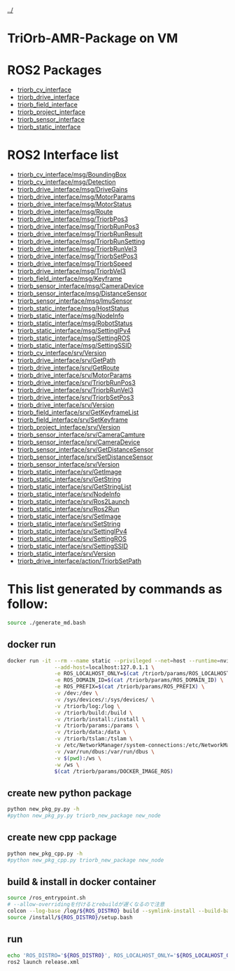 [../](../README.md)
# TriOrb-AMR-Package on VM

# ROS2 Packages
- [triorb_cv_interface](./TriOrb-ROS2-Types/triorb_cv_interface/README.md)
- [triorb_drive_interface](./TriOrb-ROS2-Types/triorb_drive_interface/README.md)
- [triorb_field_interface](./TriOrb-ROS2-Types/triorb_field_interface/README.md)
- [triorb_project_interface](./TriOrb-ROS2-Types/triorb_project_interface/README.md)
- [triorb_sensor_interface](./TriOrb-ROS2-Types/triorb_sensor_interface/README.md)
- [triorb_static_interface](./TriOrb-ROS2-Types/triorb_static_interface/README.md)

# ROS2 Interface list
- [triorb_cv_interface/msg/BoundingBox](./TriOrb-ROS2-Types/triorb_cv_interface/README.md#triorb_cv_interfacemsgboundingbox)
- [triorb_cv_interface/msg/Detection](./TriOrb-ROS2-Types/triorb_cv_interface/README.md#triorb_cv_interfacemsgdetection)
- [triorb_drive_interface/msg/DriveGains](./TriOrb-ROS2-Types/triorb_drive_interface/README.md#triorb_drive_interfacemsgdrivegains)
- [triorb_drive_interface/msg/MotorParams](./TriOrb-ROS2-Types/triorb_drive_interface/README.md#triorb_drive_interfacemsgmotorparams)
- [triorb_drive_interface/msg/MotorStatus](./TriOrb-ROS2-Types/triorb_drive_interface/README.md#triorb_drive_interfacemsgmotorstatus)
- [triorb_drive_interface/msg/Route](./TriOrb-ROS2-Types/triorb_drive_interface/README.md#triorb_drive_interfacemsgroute)
- [triorb_drive_interface/msg/TriorbPos3](./TriOrb-ROS2-Types/triorb_drive_interface/README.md#triorb_drive_interfacemsgtriorbpos3)
- [triorb_drive_interface/msg/TriorbRunPos3](./TriOrb-ROS2-Types/triorb_drive_interface/README.md#triorb_drive_interfacemsgtriorbrunpos3)
- [triorb_drive_interface/msg/TriorbRunResult](./TriOrb-ROS2-Types/triorb_drive_interface/README.md#triorb_drive_interfacemsgtriorbrunresult)
- [triorb_drive_interface/msg/TriorbRunSetting](./TriOrb-ROS2-Types/triorb_drive_interface/README.md#triorb_drive_interfacemsgtriorbrunsetting)
- [triorb_drive_interface/msg/TriorbRunVel3](./TriOrb-ROS2-Types/triorb_drive_interface/README.md#triorb_drive_interfacemsgtriorbrunvel3)
- [triorb_drive_interface/msg/TriorbSetPos3](./TriOrb-ROS2-Types/triorb_drive_interface/README.md#triorb_drive_interfacemsgtriorbsetpos3)
- [triorb_drive_interface/msg/TriorbSpeed](./TriOrb-ROS2-Types/triorb_drive_interface/README.md#triorb_drive_interfacemsgtriorbspeed)
- [triorb_drive_interface/msg/TriorbVel3](./TriOrb-ROS2-Types/triorb_drive_interface/README.md#triorb_drive_interfacemsgtriorbvel3)
- [triorb_field_interface/msg/Keyframe](./TriOrb-ROS2-Types/triorb_field_interface/README.md#triorb_field_interfacemsgkeyframe)
- [triorb_sensor_interface/msg/CameraDevice](./TriOrb-ROS2-Types/triorb_sensor_interface/README.md#triorb_sensor_interfacemsgcameradevice)
- [triorb_sensor_interface/msg/DistanceSensor](./TriOrb-ROS2-Types/triorb_sensor_interface/README.md#triorb_sensor_interfacemsgdistancesensor)
- [triorb_sensor_interface/msg/ImuSensor](./TriOrb-ROS2-Types/triorb_sensor_interface/README.md#triorb_sensor_interfacemsgimusensor)
- [triorb_static_interface/msg/HostStatus](./TriOrb-ROS2-Types/triorb_static_interface/README.md#triorb_static_interfacemsghoststatus)
- [triorb_static_interface/msg/NodeInfo](./TriOrb-ROS2-Types/triorb_static_interface/README.md#triorb_static_interfacemsgnodeinfo)
- [triorb_static_interface/msg/RobotStatus](./TriOrb-ROS2-Types/triorb_static_interface/README.md#triorb_static_interfacemsgrobotstatus)
- [triorb_static_interface/msg/SettingIPv4](./TriOrb-ROS2-Types/triorb_static_interface/README.md#triorb_static_interfacemsgsettingipv4)
- [triorb_static_interface/msg/SettingROS](./TriOrb-ROS2-Types/triorb_static_interface/README.md#triorb_static_interfacemsgsettingros)
- [triorb_static_interface/msg/SettingSSID](./TriOrb-ROS2-Types/triorb_static_interface/README.md#triorb_static_interfacemsgsettingssid)
- [triorb_cv_interface/srv/Version](./TriOrb-ROS2-Types/triorb_cv_interface/README.md#triorb_cv_interfacesrvversion)
- [triorb_drive_interface/srv/GetPath](./TriOrb-ROS2-Types/triorb_drive_interface/README.md#triorb_drive_interfacesrvgetpath)
- [triorb_drive_interface/srv/GetRoute](./TriOrb-ROS2-Types/triorb_drive_interface/README.md#triorb_drive_interfacesrvgetroute)
- [triorb_drive_interface/srv/MotorParams](./TriOrb-ROS2-Types/triorb_drive_interface/README.md#triorb_drive_interfacesrvmotorparams)
- [triorb_drive_interface/srv/TriorbRunPos3](./TriOrb-ROS2-Types/triorb_drive_interface/README.md#triorb_drive_interfacesrvtriorbrunpos3)
- [triorb_drive_interface/srv/TriorbRunVel3](./TriOrb-ROS2-Types/triorb_drive_interface/README.md#triorb_drive_interfacesrvtriorbrunvel3)
- [triorb_drive_interface/srv/TriorbSetPos3](./TriOrb-ROS2-Types/triorb_drive_interface/README.md#triorb_drive_interfacesrvtriorbsetpos3)
- [triorb_drive_interface/srv/Version](./TriOrb-ROS2-Types/triorb_drive_interface/README.md#triorb_drive_interfacesrvversion)
- [triorb_field_interface/srv/GetKeyframeList](./TriOrb-ROS2-Types/triorb_field_interface/README.md#triorb_field_interfacesrvgetkeyframelist)
- [triorb_field_interface/srv/SetKeyframe](./TriOrb-ROS2-Types/triorb_field_interface/README.md#triorb_field_interfacesrvsetkeyframe)
- [triorb_project_interface/srv/Version](./TriOrb-ROS2-Types/triorb_project_interface/README.md#triorb_project_interfacesrvversion)
- [triorb_sensor_interface/srv/CameraCamture](./TriOrb-ROS2-Types/triorb_sensor_interface/README.md#triorb_sensor_interfacesrvcameracamture)
- [triorb_sensor_interface/srv/CameraDevice](./TriOrb-ROS2-Types/triorb_sensor_interface/README.md#triorb_sensor_interfacesrvcameradevice)
- [triorb_sensor_interface/srv/GetDistanceSensor](./TriOrb-ROS2-Types/triorb_sensor_interface/README.md#triorb_sensor_interfacesrvgetdistancesensor)
- [triorb_sensor_interface/srv/SetDistanceSensor](./TriOrb-ROS2-Types/triorb_sensor_interface/README.md#triorb_sensor_interfacesrvsetdistancesensor)
- [triorb_sensor_interface/srv/Version](./TriOrb-ROS2-Types/triorb_sensor_interface/README.md#triorb_sensor_interfacesrvversion)
- [triorb_static_interface/srv/GetImage](./TriOrb-ROS2-Types/triorb_static_interface/README.md#triorb_static_interfacesrvgetimage)
- [triorb_static_interface/srv/GetString](./TriOrb-ROS2-Types/triorb_static_interface/README.md#triorb_static_interfacesrvgetstring)
- [triorb_static_interface/srv/GetStringList](./TriOrb-ROS2-Types/triorb_static_interface/README.md#triorb_static_interfacesrvgetstringlist)
- [triorb_static_interface/srv/NodeInfo](./TriOrb-ROS2-Types/triorb_static_interface/README.md#triorb_static_interfacesrvnodeinfo)
- [triorb_static_interface/srv/Ros2Launch](./TriOrb-ROS2-Types/triorb_static_interface/README.md#triorb_static_interfacesrvros2launch)
- [triorb_static_interface/srv/Ros2Run](./TriOrb-ROS2-Types/triorb_static_interface/README.md#triorb_static_interfacesrvros2run)
- [triorb_static_interface/srv/SetImage](./TriOrb-ROS2-Types/triorb_static_interface/README.md#triorb_static_interfacesrvsetimage)
- [triorb_static_interface/srv/SetString](./TriOrb-ROS2-Types/triorb_static_interface/README.md#triorb_static_interfacesrvsetstring)
- [triorb_static_interface/srv/SettingIPv4](./TriOrb-ROS2-Types/triorb_static_interface/README.md#triorb_static_interfacesrvsettingipv4)
- [triorb_static_interface/srv/SettingROS](./TriOrb-ROS2-Types/triorb_static_interface/README.md#triorb_static_interfacesrvsettingros)
- [triorb_static_interface/srv/SettingSSID](./TriOrb-ROS2-Types/triorb_static_interface/README.md#triorb_static_interfacesrvsettingssid)
- [triorb_static_interface/srv/Version](./TriOrb-ROS2-Types/triorb_static_interface/README.md#triorb_static_interfacesrvversion)
- [triorb_drive_interface/action/TriorbSetPath](./TriOrb-ROS2-Types/triorb_drive_interface/README.md#triorb_drive_interfaceactiontriorbsetpath)

# This list generated by commands as follow:
```bash
source ./generate_md.bash
```

## docker run
```bash
docker run -it --rm --name static --privileged --net=host --runtime=nvidia --gpus all \
               --add-host=localhost:127.0.1.1 \
               -e ROS_LOCALHOST_ONLY=$(cat /triorb/params/ROS_LOCALHOST_ONLY) \
               -e ROS_DOMAIN_ID=$(cat /triorb/params/ROS_DOMAIN_ID) \
               -e ROS_PREFIX=$(cat /triorb/params/ROS_PREFIX) \
               -v /dev:/dev \
               -v /sys/devices/:/sys/devices/ \
               -v /triorb/log:/log \
               -v /triorb/build:/build \
               -v /triorb/install:/install \
               -v /triorb/params:/params \
               -v /triorb/data:/data \
               -v /triorb/tslam:/tslam \
               -v /etc/NetworkManager/system-connections:/etc/NetworkManager/system-connections \
               -v /var/run/dbus:/var/run/dbus \
               -v $(pwd):/ws \
               -w /ws \
               $(cat /triorb/params/DOCKER_IMAGE_ROS)
```

## create new python package
```bash
python new_pkg_py.py -h
#python new_pkg_py.py triorb_new_package new_node
```

## create new cpp package
```bash
python new_pkg_cpp.py -h
#python new_pkg_cpp.py triorb_new_package new_node
```

## build & install in docker container
```bash
source /ros_entrypoint.sh
# --allow-overridingを付けるとrebuildが遅くなるので注意
colcon --log-base /log/${ROS_DISTRO} build --symlink-install --build-base /build/${ROS_DISTRO} --install-base /install/${ROS_DISTRO} --allow-overriding $(ls -d TriOrb-ROS2-Types/*_interface | sed 's/TriOrb-ROS2-Types\///') &&\
source /install/${ROS_DISTRO}/setup.bash
```

## run
```bash
echo 'ROS_DISTRO='${ROS_DISTRO}', ROS_LOCALHOST_ONLY='${ROS_LOCALHOST_ONLY}', ROS_DOMAIN_ID='${ROS_DOMAIN_ID}', ROS_PREFIX='${ROS_PREFIX} &&\
ros2 launch release.xml
```

